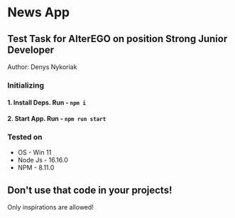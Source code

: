 # News App

## Test Task for AlterEGO on position Strong Junior Developer

Author: Denys Nykoriak

### Initializing

#### 1. Install Deps. Run - `npm i`

#### 2. Start App. Run - `npm run start`

### Tested on

- OS - Win 11
- Node Js - 16.16.0
- NPM - 8.11.0

## **Don't use that code in your projects!**

Only inspirations are allowed!
